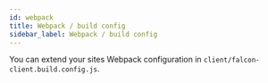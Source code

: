 ```yaml
---
id: webpack
title: Webpack / build config
sidebar_label: Webpack / build config
---
```


You can extend your sites Webpack configuration in `client/falcon-client.build.config.js`.
